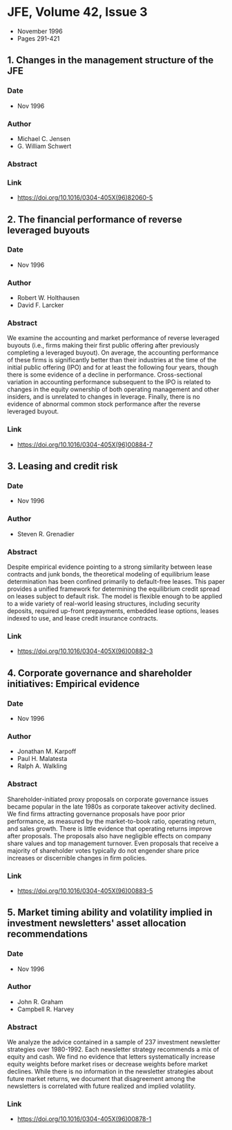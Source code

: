# JFE, Volume 42, Issue 3
- November 1996
- Pages 291-421

## 1. Changes in the management structure of the JFE
### Date
- Nov 1996
### Author
- Michael C. Jensen
- G. William Schwert
### Abstract

### Link
- https://doi.org/10.1016/0304-405X(96)82060-5

## 2. The financial performance of reverse leveraged buyouts
### Date
- Nov 1996
### Author
- Robert W. Holthausen
- David F. Larcker
### Abstract
We examine the accounting and market performance of reverse leveraged buyouts (i.e., firms making their first public offering after previously completing a leveraged buyout). On average, the accounting performance of these firms is significantly better than their industries at the time of the initial public offering (IPO) and for at least the following four years, though there is some evidence of a decline in performance. Cross-sectional variation in accounting performance subsequent to the IPO is related to changes in the equity ownership of both operating management and other insiders, and is unrelated to changes in leverage. Finally, there is no evidence of abnormal common stock performance after the reverse leveraged buyout.
### Link
- https://doi.org/10.1016/0304-405X(96)00884-7

## 3. Leasing and credit risk
### Date
- Nov 1996
### Author
- Steven R. Grenadier
### Abstract
Despite empirical evidence pointing to a strong similarity between lease contracts and junk bonds, the theoretical modeling of equilibrium lease determination has been confined primarily to default-free leases. This paper provides a unified framework for determining the equilibrium credit spread on leases subject to default risk. The model is flexible enough to be applied to a wide variety of real-world leasing structures, including security deposits, required up-front prepayments, embedded lease options, leases indexed to use, and lease credit insurance contracts.
### Link
- https://doi.org/10.1016/0304-405X(96)00882-3

## 4. Corporate governance and shareholder initiatives: Empirical evidence
### Date
- Nov 1996
### Author
- Jonathan M. Karpoff
- Paul H. Malatesta
- Ralph A. Walkling
### Abstract
Shareholder-initiated proxy proposals on corporate governance issues became popular in the late 1980s as corporate takeover activity declined. We find firms attracting governance proposals have poor prior performance, as measured by the market-to-book ratio, operating return, and sales growth. There is little evidence that operating returns improve after proposals. The proposals also have negligible effects on company share values and top management turnover. Even proposals that receive a majority of shareholder votes typically do not engender share price increases or discernible changes in firm policies.
### Link
- https://doi.org/10.1016/0304-405X(96)00883-5

## 5. Market timing ability and volatility implied in investment newsletters' asset allocation recommendations
### Date
- Nov 1996
### Author
- John R. Graham
- Campbell R. Harvey
### Abstract
We analyze the advice contained in a sample of 237 investment newsletter strategies over 1980-1992. Each newsletter strategy recommends a mix of equity and cash. We find no evidence that letters systematically increase equity weights before market rises or decrease weights before market declines. While there is no information in the newsletter strategies about future market returns, we document that disagreement among the newsletters is correlated with future realized and implied volatility.
### Link
- https://doi.org/10.1016/0304-405X(96)00878-1

